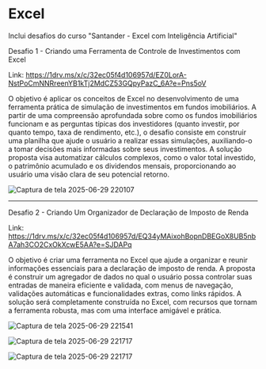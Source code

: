 # Excel
Inclui desafios do curso "Santander - Excel com Inteligência Artificial"

Desafio 1 - 
Criando uma Ferramenta de Controle de Investimentos com Excel

Link: https://1drv.ms/x/c/32ec05f4d106957d/EZ0LorA-NstPoCmNNRreenYB1kTj2MdCZ53GQpyPazC_6A?e=Pns5oV

 O objetivo é aplicar os conceitos de Excel no desenvolvimento de uma ferramenta prática de simulação de investimentos em fundos imobiliários. A partir de uma compreensão aprofundada sobre como os fundos imobiliários funcionam e as perguntas típicas dos investidores (quanto investir, por quanto tempo, taxa de rendimento, etc.), o desafio consiste em construir uma planilha que ajude o usuário a realizar essas simulações, auxiliando-o a tomar decisões mais informadas sobre seus investimentos. A solução proposta visa automatizar cálculos complexos, como o valor total investido, o patrimônio acumulado e os dividendos mensais, proporcionando ao usuário uma visão clara de seu potencial retorno.

![Captura de tela 2025-06-29 220107](https://github.com/user-attachments/assets/61fb186d-4e8c-41da-871d-5156a094155b)



_____________________________________________________________________________________________________________________________________________________________________________

Desafio 2 - 
Criando Um Organizador de Declaração de Imposto de Renda

Link: https://1drv.ms/x/c/32ec05f4d106957d/EQ34yMAixohBopnDBEGoX8UB5nbA7ah3CO2CxOkXcwE5AA?e=SJDAPq

O objetivo é criar uma ferramenta no Excel que ajude a organizar e reunir informações essenciais para a declaração de imposto de renda. A proposta é construir um agregador de dados no qual o usuário possa controlar suas entradas de maneira eficiente e validada, com menus de navegação, validações automáticas e funcionalidades extras, como links rápidos. A solução será completamente construída no Excel, com recursos que tornam a ferramenta robusta, mas com uma interface amigável e prática.

![Captura de tela 2025-06-29 221541](https://github.com/user-attachments/assets/429f149f-0f65-46b0-b5aa-5ee890994cf7)

![Captura de tela 2025-06-29 221717](https://github.com/user-attachments/assets/1dd3b2d7-82ed-44e1-bd7c-5aa41eafcdd0)

![Captura de tela 2025-06-29 221717](https://github.com/user-attachments/assets/3a56c52f-dc14-4b09-874c-622bdaaa35af)
